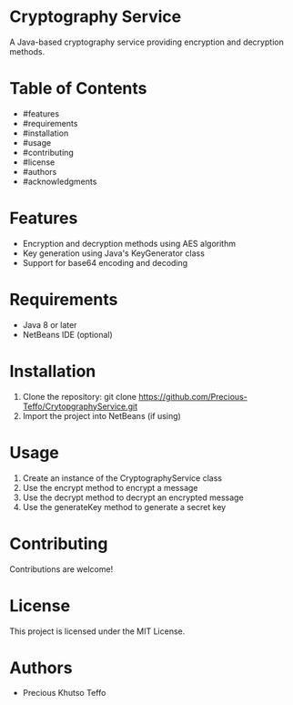 # Cryptography Service

A Java-based cryptography service providing encryption and decryption methods.

# Table of Contents
- #features
- #requirements
- #installation
- #usage
- #contributing
- #license
- #authors
- #acknowledgments

# Features
- Encryption and decryption methods using AES algorithm
- Key generation using Java's KeyGenerator class
- Support for base64 encoding and decoding

# Requirements
- Java 8 or later
- NetBeans IDE (optional)

# Installation
1. Clone the repository: git clone https://github.com/Precious-Teffo/CrytopgraphyService.git
2. Import the project into NetBeans (if using)

# Usage
1. Create an instance of the CryptographyService class
2. Use the encrypt method to encrypt a message
3. Use the decrypt method to decrypt an encrypted message
4. Use the generateKey method to generate a secret key

# Contributing
Contributions are welcome!

# License
This project is licensed under the MIT License.

# Authors
- Precious Khutso Teffo
